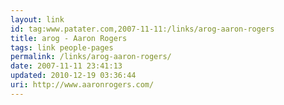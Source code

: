 ```yaml
---
layout: link
id: tag:www.patater.com,2007-11-11:/links/arog-aaron-rogers
title: arog - Aaron Rogers
tags: link people-pages
permalink: /links/arog-aaron-rogers/
date: 2007-11-11 23:41:13
updated: 2010-12-19 03:36:44
uri: http://www.aaronrogers.com/
---
```

